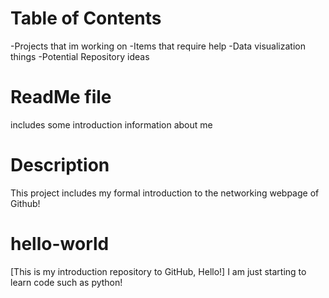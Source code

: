 # Table of Contents
-Projects that im working on
-Items that require help
-Data visualization things
-Potential Repository ideas

# ReadMe file
includes some introduction information about me 

# Description 
This project includes my formal introduction to the networking webpage of Github!

# hello-world
[This is my introduction repository to GitHub, Hello!]
I am just starting to learn code such as python!

